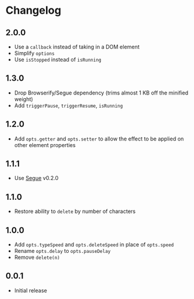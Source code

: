 # Changelog

## 2.0.0

- Use a `callback` instead of taking in a DOM element
- Simplify `options`
- Use `isStopped` instead of `isRunning`

## 1.3.0

- Drop Browserify/Segue dependency (trims almost 1 KB off the minified weight)
- Add `triggerPause`, `triggerResume`, `isRunning`

## 1.2.0

- Add `opts.getter` and `opts.setter` to allow the effect to be applied on other element properties

## 1.1.1

- Use [Segue](https://github.com/yuanqing/segue) v0.2.0

## 1.1.0

- Restore ability to `delete` by number of characters

## 1.0.0

- Add `opts.typeSpeed` and `opts.deleteSpeed` in place of `opts.speed`
- Rename `opts.delay` to `opts.pauseDelay`
- Remove `delete(n)`

## 0.0.1

- Initial release
